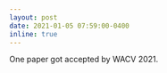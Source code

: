 ```yaml
---
layout: post
date: 2021-01-05 07:59:00-0400
inline: true
---
```


One paper got accepted by WACV 2021.
